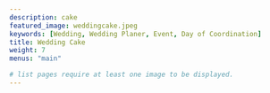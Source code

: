 ```yaml
---
description: cake
featured_image: weddingcake.jpeg
keywords: [Wedding, Wedding Planer, Event, Day of Coordination]
title: Wedding Cake
weight: 7
menus: "main"

# list pages require at least one image to be displayed.
---
```

